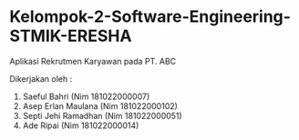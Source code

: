 # Kelompok-2-Software-Engineering-STMIK-ERESHA
Aplikasi Rekrutmen Karyawan pada PT. ABC

Dikerjakan oleh : 

1. Saeful Bahri (Nim 181022000007)
2. Asep Erlan Maulana (Nim 181022000102)
3. Septi Jehi Ramadhan (Nim 181022000051)
4. Ade Ripai (Nim 181022000014)


